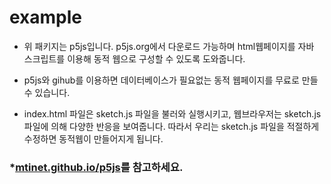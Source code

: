 # example

* 위 패키지는 p5js입니다. p5js.org에서 다운로드 가능하며 html웹페이지를 자바 스크립트를 이용해 동적 웹으로 구성할 수 있도록 도와줍니다. 

* p5js와 gihub를 이용하면 데이터베이스가 필요없는 동적 웹페이지를 무료로 만들 수 있습니다. 

* index.html 파일은 sketch.js 파일을 불러와 실행시키고, 웹브라우저는 sketch.js 파일에 의해 다양한 반응을 보여줍니다. 따라서 우리는 sketch.js 파일을 적절하게 수정하면 동적웹이 만들어지게 됩니다. 

### *[mtinet.github.io/p5js](http://mtinet.github.io/p5js/)를 참고하세요. 
